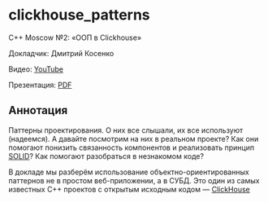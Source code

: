 # clickhouse_patterns

C++ Moscow №2: «ООП в Clickhouse»‎ 

Докладчик: Дмитрий Косенко

Видео: [YouTube]()

Презентация: [PDF](slides.pdf)

## Аннотация

Паттерны проектирования. О них все слышали, их все используют (надеемся). А давайте посмотрим на них в реальном проекте? Как они помогают понизить связанность компонентов и реализовать принцип [SOLID](https://ru.m.wikipedia.org/wiki/SOLID_(%D0%BF%D1%80%D0%BE%D0%B3%D1%80%D0%B0%D0%BC%D0%BC%D0%B8%D1%80%D0%BE%D0%B2%D0%B0%D0%BD%D0%B8%D0%B5))? Как помогают разобраться в незнакомом коде?

В докладе мы разберём использование объектно-ориентированных паттернов не в простом веб-приложении, а в СУБД. Это один из самых известных C++ проектов с открытым исходным кодом — [ClickHouse](https://github.com/ClickHouse/ClickHouse)
